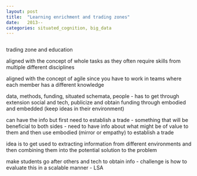 ```yaml
---
layout: post
title:  "Learning enrichment and trading zones"
date:   2013--
categories: situated_cognition, big_data
---
```


![]()


trading zone and education

aligned with the concept of whole tasks as they often require skills from multiple different disciplines

aligned with the concept of agile since you have to work in teams where each member has a different knowledge

data, methods, funding, situated schemata, people - has to get through extension social and tech, publicize and obtain funding through embodied and embedded (keep ideas in their environment)

can have the info but first need to establish a trade - something that will be beneficial to both sides - need to have info about what might be of value to them and then use embodied (mirror or empathy) to establish a trade

idea is to get used to extracting information from different environments and then combining them into the potential solution to the problem

make students go after others and tech to obtain info - challenge is how to evaluate this in a scalable manner - LSA

